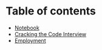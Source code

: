 # Table of contents

* [Notebook](README.md)
* [Cracking the Code Interview](cracking-the-code-interview.md)
* [Employment](employment.md)

